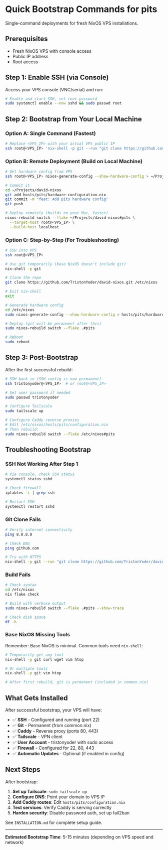 # Quick Bootstrap Commands for pits

Single-command deployments for fresh NixOS VPS installations.

## Prerequisites

- Fresh NixOS VPS with console access
- Public IP address
- Root access

## Step 1: Enable SSH (via Console)

Access your VPS console (VNC/serial) and run:

```bash
# Enable and start SSH, set root password
sudo systemctl enable --now sshd && sudo passwd root
```

## Step 2: Bootstrap from Your Local Machine

### Option A: Single Command (Fastest)

```bash
# Replace <VPS_IP> with your actual VPS public IP
ssh root@<VPS_IP> 'nix-shell -p git --run "git clone https://github.com/TristonYoder/david-nixos.git /tmp/nixos-config && cd /tmp/nixos-config && sudo nixos-generate-config --show-hardware-config > hosts/pits/hardware-configuration.nix && sudo rm -rf /etc/nixos && sudo mv /tmp/nixos-config /etc/nixos && cd /etc/nixos && sudo nixos-rebuild switch --flake .#pits"'
```

### Option B: Remote Deployment (Build on Local Machine)

```bash
# Get hardware config from VPS
ssh root@<VPS_IP> nixos-generate-config --show-hardware-config > ~/Projects/david-nixos/hosts/pits/hardware-configuration.nix

# Commit it
cd ~/Projects/david-nixos
git add hosts/pits/hardware-configuration.nix
git commit -m "feat: Add pits hardware config"
git push

# Deploy remotely (builds on your Mac, faster)
nixos-rebuild switch --flake ~/Projects/david-nixos#pits \
  --target-host root@<VPS_IP> \
  --build-host localhost
```

### Option C: Step-by-Step (For Troubleshooting)

```bash
# SSH into VPS
ssh root@<VPS_IP>

# Use git temporarily (base NixOS doesn't include git)
nix-shell -p git

# Clone the repo
git clone https://github.com/TristonYoder/david-nixos.git /etc/nixos

# Exit nix-shell
exit

# Generate hardware config
cd /etc/nixos
sudo nixos-generate-config --show-hardware-config > hosts/pits/hardware-configuration.nix

# Deploy (git will be permanent after this)
sudo nixos-rebuild switch --flake .#pits

# Reboot
sudo reboot
```

## Step 3: Post-Bootstrap

After the first successful rebuild:

```bash
# SSH back in (SSH config is now permanent)
ssh tristonyoder@<VPS_IP>  # or root@<VPS_IP>

# Set user password if needed
sudo passwd tristonyoder

# Configure Tailscale
sudo tailscale up

# Configure Caddy reverse proxies
# Edit /etc/nixos/hosts/pits/configuration.nix
# Then rebuild:
sudo nixos-rebuild switch --flake /etc/nixos#pits
```

## Troubleshooting Bootstrap

### SSH Not Working After Step 1

```bash
# Via console, check SSH status
systemctl status sshd

# Check firewall
iptables -L | grep ssh

# Restart SSH
systemctl restart sshd
```

### Git Clone Fails

```bash
# Verify internet connectivity
ping 8.8.8.8

# Check DNS
ping github.com

# Try with HTTPS
nix-shell -p git --run "git clone https://github.com/TristonYoder/david-nixos.git /etc/nixos"
```

### Build Fails

```bash
# Check syntax
cd /etc/nixos
nix flake check

# Build with verbose output
sudo nixos-rebuild switch --flake .#pits --show-trace

# Check disk space
df -h
```

### Base NixOS Missing Tools

Remember: Base NixOS is minimal. Common tools need `nix-shell`:

```bash
# Temporarily get any tool
nix-shell -p git curl wget vim htop

# Or multiple tools
nix-shell -p git vim htop

# After first rebuild, git is permanent (included in common.nix)
```

## What Gets Installed

After successful bootstrap, your VPS will have:

- ✅ **SSH** - Configured and running (port 22)
- ✅ **Git** - Permanent (from common.nix)
- ✅ **Caddy** - Reverse proxy (ports 80, 443)
- ✅ **Tailscale** - VPN client
- ✅ **User Account** - tristonyoder with sudo access
- ✅ **Firewall** - Configured for 22, 80, 443
- ✅ **Automatic Updates** - Optional (if enabled in config)

## Next Steps

After bootstrap:

1. **Set up Tailscale**: `sudo tailscale up`
2. **Configure DNS**: Point your domain to VPS IP
3. **Add Caddy routes**: Edit `hosts/pits/configuration.nix`
4. **Test services**: Verify Caddy is serving correctly
5. **Harden security**: Disable password auth, set up fail2ban

See `INSTALLATION.md` for complete setup guide.

---

**Estimated Bootstrap Time**: 5-15 minutes (depending on VPS speed and network)

